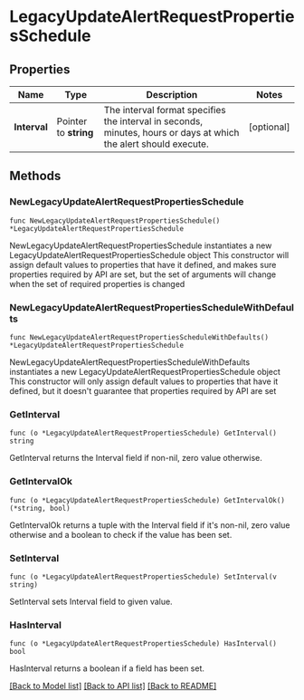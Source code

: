 # LegacyUpdateAlertRequestPropertiesSchedule

## Properties

Name | Type | Description | Notes
------------ | ------------- | ------------- | -------------
**Interval** | Pointer to **string** | The interval format specifies the interval in seconds, minutes, hours or days at which the alert should execute. | [optional] 

## Methods

### NewLegacyUpdateAlertRequestPropertiesSchedule

`func NewLegacyUpdateAlertRequestPropertiesSchedule() *LegacyUpdateAlertRequestPropertiesSchedule`

NewLegacyUpdateAlertRequestPropertiesSchedule instantiates a new LegacyUpdateAlertRequestPropertiesSchedule object
This constructor will assign default values to properties that have it defined,
and makes sure properties required by API are set, but the set of arguments
will change when the set of required properties is changed

### NewLegacyUpdateAlertRequestPropertiesScheduleWithDefaults

`func NewLegacyUpdateAlertRequestPropertiesScheduleWithDefaults() *LegacyUpdateAlertRequestPropertiesSchedule`

NewLegacyUpdateAlertRequestPropertiesScheduleWithDefaults instantiates a new LegacyUpdateAlertRequestPropertiesSchedule object
This constructor will only assign default values to properties that have it defined,
but it doesn't guarantee that properties required by API are set

### GetInterval

`func (o *LegacyUpdateAlertRequestPropertiesSchedule) GetInterval() string`

GetInterval returns the Interval field if non-nil, zero value otherwise.

### GetIntervalOk

`func (o *LegacyUpdateAlertRequestPropertiesSchedule) GetIntervalOk() (*string, bool)`

GetIntervalOk returns a tuple with the Interval field if it's non-nil, zero value otherwise
and a boolean to check if the value has been set.

### SetInterval

`func (o *LegacyUpdateAlertRequestPropertiesSchedule) SetInterval(v string)`

SetInterval sets Interval field to given value.

### HasInterval

`func (o *LegacyUpdateAlertRequestPropertiesSchedule) HasInterval() bool`

HasInterval returns a boolean if a field has been set.


[[Back to Model list]](../README.md#documentation-for-models) [[Back to API list]](../README.md#documentation-for-api-endpoints) [[Back to README]](../README.md)



